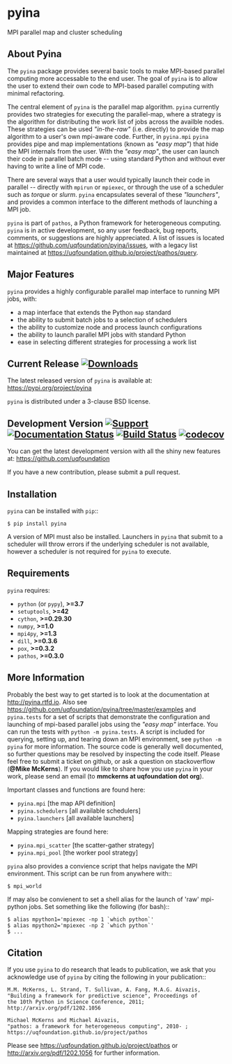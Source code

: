 pyina
=====
MPI parallel map and cluster scheduling

About Pyina
-----------
The ``pyina`` package provides several basic tools to make MPI-based
parallel computing more accessable to the end user. The goal of ``pyina``
is to allow the user to extend their own code to MPI-based parallel
computing with minimal refactoring.

The central element of ``pyina`` is the parallel map algorithm.
``pyina`` currently provides two strategies for executing the parallel-map,
where a strategy is the algorithm for distributing the work list of
jobs across the availble nodes.  These strategies can be used *"in-the-raw"*
(i.e. directly) to provide the map algorithm to a user's own mpi-aware code.
Further, in ``pyina.mpi`` ``pyina`` provides pipe and map implementations
(known as *"easy map"*) that hide the MPI internals from the user. With the
*"easy map"*, the user can launch their code in parallel batch mode -- using
standard Python and without ever having to write a line of MPI code.

There are several ways that a user would typically launch their code in
parallel -- directly with ``mpirun`` or ``mpiexec``, or through the use of a
scheduler such as *torque* or *slurm*. ``pyina`` encapsulates several of these
*"launchers"*, and provides a common interface to the different methods of
launching a MPI job.

``pyina`` is part of ``pathos``, a Python framework for heterogeneous computing.
``pyina`` is in active development, so any user feedback, bug reports, comments,
or suggestions are highly appreciated.  A list of issues is located at https://github.com/uqfoundation/pyina/issues, with a legacy list maintained at https://uqfoundation.github.io/project/pathos/query.


Major Features
--------------
``pyina`` provides a highly configurable parallel map interface
to running MPI jobs, with:

* a map interface that extends the Python ``map`` standard
* the ability to submit batch jobs to a selection of schedulers
* the ability to customize node and process launch configurations
* the ability to launch parallel MPI jobs with standard Python
* ease in selecting different strategies for processing a work list


Current Release
[![Downloads](https://static.pepy.tech/personalized-badge/pyina?period=total&units=international_system&left_color=grey&right_color=blue&left_text=pypi%20downloads)](https://pepy.tech/project/pyina)
---------------
The latest released version of ``pyina`` is available at:
    https://pypi.org/project/pyina

``pyina`` is distributed under a 3-clause BSD license.


Development Version
[![Support](https://img.shields.io/badge/support-the%20UQ%20Foundation-purple.svg?style=flat&colorA=grey&colorB=purple)](http://www.uqfoundation.org/pages/donate.html)
[![Documentation Status](https://readthedocs.org/projects/pyina/badge/?version=latest)](https://pyina.readthedocs.io/en/latest/?badge=latest)
[![Build Status](https://travis-ci.com/uqfoundation/pyina.svg?label=build&logo=travis&branch=master)](https://travis-ci.com/github/uqfoundation/pyina)
[![codecov](https://codecov.io/gh/uqfoundation/pyina/branch/master/graph/badge.svg)](https://codecov.io/gh/uqfoundation/pyina)
-------------------
You can get the latest development version with all the shiny new features at:
    https://github.com/uqfoundation

If you have a new contribution, please submit a pull request.


Installation
------------
``pyina`` can be installed with ``pip``::

    $ pip install pyina

A version of MPI must also be installed. Launchers in ``pyina`` that
submit to a scheduler will throw errors if the underlying scheduler is
not available, however a scheduler is not required for ``pyina`` to execute.


Requirements
------------
``pyina`` requires:

* ``python`` (or ``pypy``), **>=3.7**
* ``setuptools``, **>=42**
* ``cython``, **>=0.29.30**
* ``numpy``, **>=1.0**
* ``mpi4py``, **>=1.3**
* ``dill``, **>=0.3.6**
* ``pox``, **>=0.3.2**
* ``pathos``, **>=0.3.0**


More Information
----------------
Probably the best way to get started is to look at the documentation at
http://pyina.rtfd.io. Also see https://github.com/uqfoundation/pyina/tree/master/examples and ``pyina.tests`` for a set of scripts that demonstrate the
configuration and launching of mpi-based parallel jobs using the *"easy map"*
interface. You can run the tests with ``python -m pyina.tests``. A script is
included for querying, setting up, and tearing down an MPI environment, see
``python -m pyina`` for more information. The source code is generally well
documented, so further questions may be resolved by inspecting the code itself.
Please feel free to submit a ticket on github, or ask a question on
stackoverflow (**@Mike McKerns**). If you would like to share how you use
``pyina`` in your work, please send an email (to **mmckerns at uqfoundation dot
org**).

Important classes and functions are found here:

* ``pyina.mpi``           [the map API definition]
* ``pyina.schedulers``    [all available schedulers] 
* ``pyina.launchers``     [all available launchers] 

Mapping strategies are found here:

* ``pyina.mpi_scatter``   [the scatter-gather strategy]
* ``pyina.mpi_pool``      [the worker pool strategy]

``pyina`` also provides a convience script that helps navigate the
MPI environment. This script can be run from anywhere with::

    $ mpi_world

If may also be convienent to set a shell alias for the launch of 'raw'
mpi-python jobs. Set something like the following (for bash)::

    $ alias mpython1='mpiexec -np 1 `which python`'
    $ alias mpython2='mpiexec -np 2 `which python`'
    $ ...


Citation
--------
If you use ``pyina`` to do research that leads to publication, we ask that you
acknowledge use of ``pyina`` by citing the following in your publication::

    M.M. McKerns, L. Strand, T. Sullivan, A. Fang, M.A.G. Aivazis,
    "Building a framework for predictive science", Proceedings of
    the 10th Python in Science Conference, 2011;
    http://arxiv.org/pdf/1202.1056

    Michael McKerns and Michael Aivazis,
    "pathos: a framework for heterogeneous computing", 2010- ;
    https://uqfoundation.github.io/project/pathos

Please see https://uqfoundation.github.io/project/pathos or
http://arxiv.org/pdf/1202.1056 for further information.

